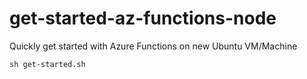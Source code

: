 # get-started-az-functions-node

Quickly get started with Azure Functions on new Ubuntu VM/Machine

```bash
sh get-started.sh
```

